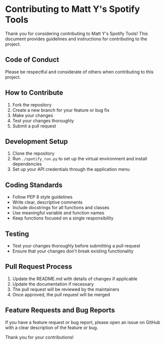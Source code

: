 # Contributing to Matt Y's Spotify Tools

Thank you for considering contributing to Matt Y's Spotify Tools! This document provides guidelines and instructions for contributing to the project.

## Code of Conduct

Please be respectful and considerate of others when contributing to this project.

## How to Contribute

1. Fork the repository
2. Create a new branch for your feature or bug fix
3. Make your changes
4. Test your changes thoroughly
5. Submit a pull request

## Development Setup

1. Clone the repository
2. Run `./spotify_run.py` to set up the virtual environment and install dependencies
3. Set up your API credentials through the application menu

## Coding Standards

- Follow PEP 8 style guidelines
- Write clear, descriptive comments
- Include docstrings for all functions and classes
- Use meaningful variable and function names
- Keep functions focused on a single responsibility

## Testing

- Test your changes thoroughly before submitting a pull request
- Ensure that your changes don't break existing functionality

## Pull Request Process

1. Update the README.md with details of changes if applicable
2. Update the documentation if necessary
3. The pull request will be reviewed by the maintainers
4. Once approved, the pull request will be merged

## Feature Requests and Bug Reports

If you have a feature request or bug report, please open an issue on GitHub with a clear description of the feature or bug.

Thank you for your contributions!
